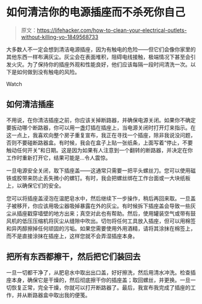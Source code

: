 # 如何清洁你的电源插座而不杀死你自己

> 原文：<https://lifehacker.com/how-to-clean-your-electrical-outlets-without-killing-yo-1849568733>

大多数人不一定会想到清洁电源插座，因为有触电的危险——但它们会像你家里的其他东西一样布满灰尘。灰尘会在表面堆积，阻碍电线接触，极端情况下甚至会引发火灾。为了保持你的插座外观和性能良好，他们应该每隔一段时间清洗一次。以下是如何做到没有触电的风险。

Watch

## 如何清洁插座

不用说，在你清洁插座之前，你应该关掉断路器，并确保电源关闭。如果你不确定要扳动哪个断路器，你可以用一盏灯插在插座上，当电源关闭时打开灯来指示。在这一点上，我喜欢向整个房子重复宣布，我正在寻找一个插座，除非我说没问题，否则不要碰断路器盒。有时候，我会在盒子上贴一张纸条，上面写着“停止，不要触动任何开关”和日期。这是因为如果有人注意到一个翻转的断路器，并决定在你工作时重新打开它，结果可能是...令人震惊。

一旦电源安全关闭，取下插座盖——这通常只需要一把平头螺丝刀。您可以使用磁铁或胶带来防止丢失微小的螺钉。有时，我会把螺丝绑在工作台面或一大块纸板上，以确保它们的安全。

您可以将插座盖浸泡在温肥皂水中，然后继续下一步操作，稍后再回来取。一旦盖子被移开，你应该用吸尘器吸掉暴露在外的灰尘。有时候拆下插座盖会导致一些灰尘从插座戳穿墙壁的地方出来；真空对此也有帮助。然后，使用罐装空气或带有鼓风机的低压压缩机将灰尘从缝隙中吹出。切勿将任何工具放入插座，但可以用棉签和异丙醇擦掉任何顽固的污垢。如果您需要使用外用酒精，请将其涂抹在棉签上，而不是直接涂抹在插座上，这样您就不会弄湿插座本身。

## 把所有东西都擦干，然后把它们装回去

一旦一切都干净了，从肥皂水中取出出口盖，好好擦洗，然后用清水冲洗。检查插座本身，确保它是干燥的，然后彻底擦干你的插座盖；取回螺丝，并更换。一旦一切恢复正常，完全干燥，你就可以打开断路器了。最后，我宣布我完成了插座的工作，并从断路器盒中取出我的便笺。